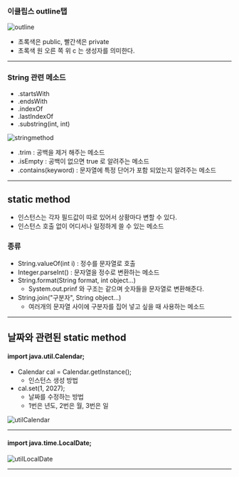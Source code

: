 ### 이클립스 outline탭

![outline](https://github.com/LeeKangHo1/My-Java-study/assets/171015955/94710bf9-9193-442a-ab63-4d2247b7acc9)

- 초록색은 public, 빨간색은 private
- 초록색 원 오른 쪽 위 c 는 생성자를 의미한다.

---
### String 관련 메소드
- .startsWith
- .endsWith
- .indexOf
- .lastIndexOf
- .substring(int, int)

![stringmethod](https://github.com/LeeKangHo1/My-Java-study/assets/171015955/94a27480-4a67-4f48-a7c8-91690ca2a151)

- .trim : 공백을 제거 해주는 메소드
- .isEmpty : 공백이 없으면 true 로 알려주는 메소드
- .contains(keyword) : 문자열에 특정 단어가 포함 되었는지 알려주는 메소드

---
## static method
- 인스턴스는 각자 필드값이 따로 있어서 상황마다 변할 수 있다.
- 인스턴스 호출 없이 어디서나 일정하게 쓸 수 있는 메소드

### 종류
 - String.valueOf(int i) : 정수를 문자열로 호출
 - Integer.parseInt() : 문자열을 정수로 변환하는 메소드
 - String.format(String format, int object...) 
	 - System.out.prinf 와 구조는 같으며 숫자들을 문자열로 변환해준다.
- String.join("구분자", String object...)
	- 여러개의 문자열 사이에 구분자를 집어 넣고 싶을 때 사용하는 메소드

---
## 날짜와 관련된 static method
#### import java.util.Calendar;
- Calendar cal = Calendar.getInstance();
	- 인스턴스 생성 방법
- cal.set(1, 2027);
	- 날짜를 수정하는 방법
	- 1번은 년도, 2번은 월, 3번은 일

![utilCalendar](https://github.com/LeeKangHo1/My-Java-study/assets/171015955/726d4f84-aaa0-47a5-bc50-a09106fa0155)

---
#### import java.time.LocalDate;

![utilLocalDate](https://github.com/LeeKangHo1/My-Java-study/assets/171015955/08ced48c-72af-493a-b4c3-dbc6b9302bda)

---

